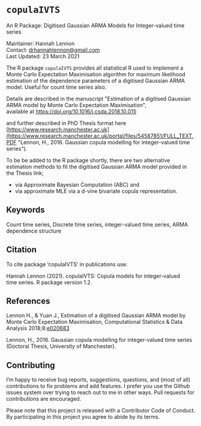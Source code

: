 # `copulaIVTS` 
An R Package: Digitised Gaussian ARMA Models for Integer-valued time series

Maintainer: Hannah Lennon  
Contact: drhannahlennon@gmail.com  
Last Updated: 23 March 2021  
       

The R package `copulaIVTS` provides all statistical R used to implement a Monte Carlo Expectation Maximisation algorithm for maximum likelihood estimation of the dependence parameters of a digitised Gaussian ARMA model. Useful for count time series also.   


Details are described in the manuscript "Estimation of a digitised Gaussian ARMA model by Monte Carlo Expectation Maximisation",   
available at https://doi.org/10.1016/j.csda.2018.10.015     

and further described in PhD Thesis format here [https://www.research.manchester.ac.uk](https://www.research.manchester.ac.uk/portal/files/54587851/FULL_TEXT.PDF "Lennon, H., 2016. Gaussian copula modelling for integer-valued time series").   



To be be added to the R package shortly, there are two alternative estimation methods to fit the digitised Gaussian ARMA model provided in the Thesis link;   
- via Approximate Bayesian Computation (ABC) and   
- via approximate MLE via a d-vine bivariate copula representation.


## Keywords   
Count time series, Discrete time series, integer-valued time series, ARMA dependence structure    






## Citation
To cite package ‘copulaIVTS’ in publications use:

Hannah Lennon (2021). copulaIVTS: Copula models for integer-valued   
time series. R package version 1.2.



## References  
Lennon H., & Yuan J., Estimation of a digitised Gaussian ARMA model by Monte Carlo Expectation Maximisation, Computational Statistics & Data Analysis 2018;8:[e020683](https://www.sciencedirect.com/science/article/abs/pii/S0167947318302767 "Lennon H., & Yuan J." )      

Lennon, H., 2016. Gaussian copula modelling for integer-valued time series (Doctoral Thesis, University of Manchester).      



## Contributing
I’m happy to receive bug reports, suggestions, questions, and (most of all) contributions to fix problems and add features. I prefer you use the Github issues system over trying to reach out to me in other ways. Pull requests for contributions are encouraged.

Please note that this project is released with a Contributor Code of Conduct. By participating in this project you agree to abide by its terms.
